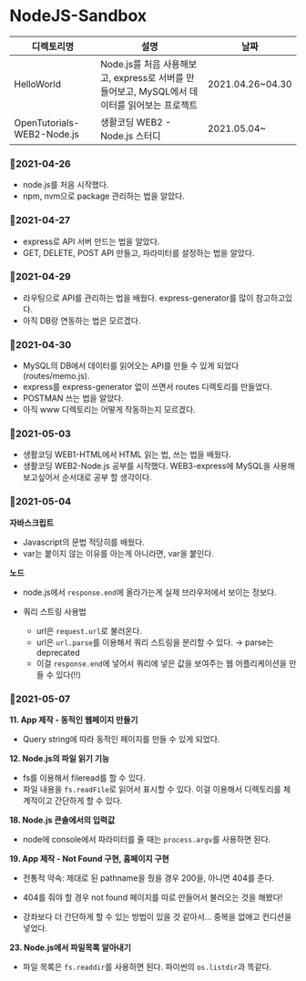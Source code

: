 # NodeJS-Sandbox

| 디렉토리명                 | 설명                                                         | 날짜             |
| -------------------------- | ------------------------------------------------------------ | ---------------- |
| HelloWorld                 | Node.js를 처음 사용해보고, express로 서버를 만들어보고, MySQL에서 데이터를 읽어보는 프로젝트 | 2021.04.26~04.30 |
| OpenTutorials-WEB2-Node.js | 생활코딩 WEB2 - Node.js 스터디                               | 2021.05.04~      |



### 🌸2021-04-26

- node.js를 처음 시작했다. 
- npm, nvm으로 package 관리하는 법을 알았다.



### 🌸2021-04-27

- express로 API 서버 만드는 법을 알았다. 
- GET, DELETE, POST API 만들고, 파라미터를 설정하는 법을 알았다.



### 🌸2021-04-29

- 라우팅으로 API를 관리하는 법을 배웠다. express-generator를 많이 참고하고있다.
- 아직 DB랑 연동하는 법은 모르겠다.



### 🌸2021-04-30

- MySQL의 DB에서 데이터를 읽어오는 API를 만들 수 있게 되었다 (routes/memo.js).
- express를 express-generator 없이 쓰면서 routes 디렉토리를 만들었다.
- POSTMAN 쓰는 법을 알았다.
- 아직 www 디렉토리는 어떻게 작동하는지 모르겠다. 



### 🌸2021-05-03

- 생활코딩 WEB1-HTML에서 HTML 읽는 법, 쓰는 법을 배웠다. 
- 생활코딩 WEB2-Node.js 공부를 시작했다. WEB3-express에 MySQL을 사용해보고싶어서 순서대로 공부 할 생각이다.



### 🌸2021-05-04

**자바스크립트**

- Javascript의 문법 적당히를 배웠다.
- var는 붙이지 않는 이유를 아는게 아니라면, var을 붙인다.

**노드**

- node.js에서 `response.end`에 올라가는게 실제 브라우저에서 보이는 정보다.

- 쿼리 스트링 사용법

  - url은 `request.url`로 불러온다.
  - url은 `url.parse`를 이용해서 쿼리 스트링을 분리할 수 있다. → parse는 deprecated
  - 이걸 `response.end`에 넣어서 쿼리에 넣은 값을 보여주는 웹 어플리케이션을 만들 수 있다(!!)



### 🌸2021-05-07

**11. App 제작 - 동적인 웹페이지 만들기**

- Query string에 따라 동적인 페이지를 만들 수 있게 되었다.

**12. Node.js의 파일 읽기 기능**

- fs를 이용해서 fileread를 할 수 있다.
- 파일 내용을 `fs.readFile`로 읽어서 표시할 수 있다. 이걸 이용해서 디렉토리를 체계적이고 간단하게 할 수 있다.

**18. Node.js 콘솔에서의 입력값**

- node에 console에서 파라미터를 줄 때는 `process.argv`를 사용하면 된다.

**19. App 제작 - Not Found 구현, 홈페이지 구현**

- 전통적 약속: 제대로 된 pathname을 줬을 경우 200을, 아니면 404를 준다.

- 404를 줘야 할 경우 not found 페이지를 따로 만들어서 불러오는 것을 해봤다!

- 강좌보다 더 간단하게 할 수 있는 방법이 있을 것 같아서... 중복을 없애고 컨디션을 넣었다.

**23. Node.js에서 파일목록 알아내기**

- 파일 목록은 `fs.readdir`를 사용하면 된다. 파이썬의 `os.listdir`과 똑같다.